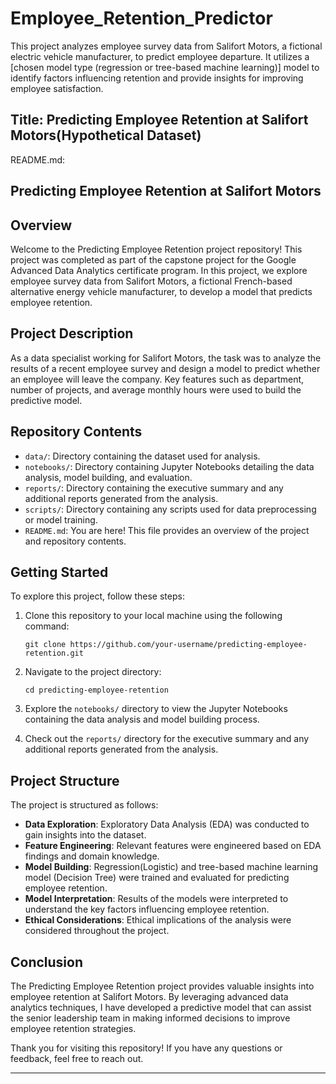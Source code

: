 # Employee_Retention_Predictor
This project analyzes employee survey data from Salifort Motors, a fictional electric vehicle manufacturer, to predict employee departure. It utilizes a [chosen model type (regression or tree-based machine learning)] model to identify factors influencing retention and provide insights for improving employee satisfaction.

## Title: Predicting Employee Retention at Salifort Motors(Hypothetical Dataset)

README.md:

## Predicting Employee Retention at Salifort Motors

## Overview

Welcome to the Predicting Employee Retention project repository! This project was completed as part of the capstone project for the  Google Advanced Data Analytics certificate program. In this project, we explore employee survey data from Salifort Motors, a fictional French-based alternative energy vehicle manufacturer, to develop a model that predicts employee retention.

## Project Description

As a data specialist working for Salifort Motors, the task was to analyze the results of a recent employee survey and design a model to predict whether an employee will leave the company. Key features such as department, number of projects, and average monthly hours were used to build the predictive model.

## Repository Contents

- `data/`: Directory containing the dataset used for analysis.
- `notebooks/`: Directory containing Jupyter Notebooks detailing the data analysis, model building, and evaluation.
- `reports/`: Directory containing the executive summary and any additional reports generated from the analysis.
- `scripts/`: Directory containing any scripts used for data preprocessing or model training.
- `README.md`: You are here! This file provides an overview of the project and repository contents.

## Getting Started

To explore this project, follow these steps:

1. Clone this repository to your local machine using the following command:

   ```
   git clone https://github.com/your-username/predicting-employee-retention.git
   ```

2. Navigate to the project directory:

   ```
   cd predicting-employee-retention
   ```

3. Explore the `notebooks/` directory to view the Jupyter Notebooks containing the data analysis and model building process.

4. Check out the `reports/` directory for the executive summary and any additional reports generated from the analysis.

## Project Structure

The project is structured as follows:

- **Data Exploration**: Exploratory Data Analysis (EDA) was conducted to gain insights into the dataset.
- **Feature Engineering**: Relevant features were engineered based on EDA findings and domain knowledge.
- **Model Building**: Regression(Logistic) and tree-based machine learning model (Decision Tree) were trained and evaluated for predicting employee retention.
- **Model Interpretation**: Results of the models were interpreted to understand the key factors influencing employee retention.
- **Ethical Considerations**: Ethical implications of the analysis were considered throughout the project.

## Conclusion

The Predicting Employee Retention project provides valuable insights into employee retention at Salifort Motors. By leveraging advanced data analytics techniques, I have developed a predictive model that can assist the senior leadership team in making informed decisions to improve employee retention strategies.

Thank you for visiting this repository! If you have any questions or feedback, feel free to reach out.

---
